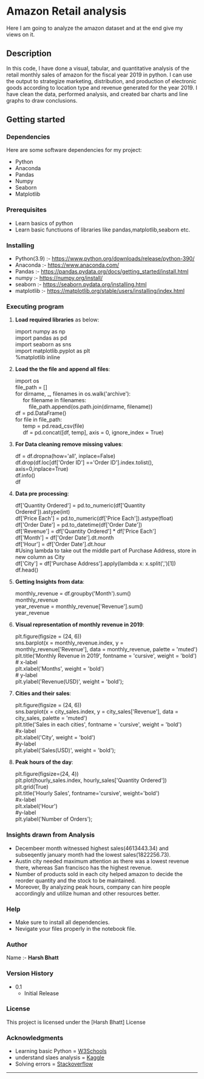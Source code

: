 # Amazon Retail analysis 
Here I am going to analyze the amazon dataset and at the end give my views on it.

## Description
In this code, I have done a visual, tabular, and quantitative analysis of the retail monthly sales of amazon for the fiscal year 2019 in python. I can use the output to strategize marketing, distribution, and production of electronic goods according to location type and revenue generated for the year 2019. I have clean the data, performed analysis, and created bar charts and line graphs to draw conclusions.

## Getting started 
### Dependencies
Here are some software dependencies for my project:
- Python
- Anaconda 
- Pandas 
- Numpy
- Seaborn
- Matplotlib

### Prerequisites
- Learn basics of python 
- Learn basic functiuons of libraries like pandas,matplotlib,seaborn etc.

### Installing
- Python(3.9) :- https://www.python.org/downloads/release/python-390/
- Anaconda :- https://www.anaconda.com/
- Pandas :- https://pandas.pydata.org/docs/getting_started/install.html
- numpy :- https://numpy.org/install/
- seaborn :- https://seaborn.pydata.org/installing.html
- matplotlib :- https://matplotlib.org/stable/users/installing/index.html


### Executing program
1. **Load required libraries** as below:<br>
   <p>import numpy as np <br>
   import pandas as pd <br>
   import seaborn as sns <br>
   import matplotlib.pyplot as plt <br>
   %matplotlib inline<br></p>
   
2. **Load the the file and append all files**:<br>
    <p>import os<br>
    file_path = []<br>
    for dirname, _, filenames in os.walk('archive'):<br>
        &nbsp&nbsp&nbsp&nbsp for filename in filenames:<br>
            &nbsp&nbsp&nbsp&nbsp&nbsp&nbsp&nbsp&nbsp file_path.append(os.path.join(dirname, filename))<br>
    df = pd.DataFrame()<br>
    for file in file_path:<br>
    &nbsp&nbsp&nbsp&nbsp temp = pd.read_csv(file)<br>
    &nbsp&nbsp&nbsp&nbsp df = pd.concat([df, temp], axis = 0, ignore_index = True)</p>
3. **For Data cleaning remove missing values**:<br>
      <p>df = df.dropna(how='all', inplace=False)<br>
      df.drop(df.loc[df['Order ID'] =='Order ID'].index.tolist(), axis=0,inplace=True)<br>
      df.info()<br>
      df<br></p>
4. **Data pre processing**:<br>
      <p>df['Quantity Ordered'] = pd.to_numeric(df['Quantity Ordered']).astype(int)<br>
      df['Price Each'] = pd.to_numeric(df['Price Each']).astype(float)<br>
      df['Order Date'] = pd.to_datetime(df['Order Date'])<br>
      df['Revenue'] = df['Quantity Ordered'] * df['Price Each']<br>
      df['Month'] = df['Order Date'].dt.month<br>
      df['Hour'] = df['Order Date'].dt.hour<br>
      #Using lambda to take out the middle part of Purchase Address, store in new column as City<br>
      df['City'] = df['Purchase Address'].apply(lambda x: x.split(',')[1])<br>
      df.head()<br></p>
5. **Getting Insights from data**:<br>
      <p>monthly_revenue = df.groupby('Month').sum()<br>
      monthly_revenue<br>
      year_revenue = monthly_revenue['Revenue'].sum()<br>
      year_revenue<br></p>
6. **Visual representation of monthly revenue in 2019**:<br>
      <p>plt.figure(figsize = (24, 6))<br>
      sns.barplot(x = monthly_revenue.index, y = monthly_revenue['Revenue'], data = monthly_revenue, palette = 'muted')<br>
      plt.title('Monthly Revenue in 2019', fontname = 'cursive', weight = 'bold')<br>
      # x-label<br>
      plt.xlabel('Months', weight = 'bold')<br>
      # y-label<br>
      plt.ylabel('Revenue(USD)', weight = 'bold');<br></p>
7. **Cities and their sales**:<br>
      <p>plt.figure(figsize = (24, 6))<br>
      sns.barplot(x = city_sales.index, y = city_sales['Revenue'], data = city_sales, palette = 'muted')<br>
      plt.title('Sales in each cities', fontname = 'cursive', weight = 'bold')<br>
      #x-label<br>
      plt.xlabel('City', weight = 'bold')<br>
      #y-label<br>
      plt.ylabel('Sales(USD)', weight = 'bold');<br></p>
8. **Peak hours of the day**:
      <p>plt.figure(figsize=(24, 4))<br>
      plt.plot(hourly_sales.index, hourly_sales['Quantity Ordered'])<br>
      plt.grid(True)<br>
      plt.title('Hourly Sales', fontname='cursive', weight='bold')<br>
      #x-label<br>
      plt.xlabel('Hour')<br>
      #y-label<br>
      plt.ylabel('Number of Orders');<br></p>
### Insights drawn from Analysis
- Decembeer month witnessed highest sales(4613443.34) and subseqently january month had the lowest sales(1822256.73).
- Austin city needed maximum attention as there was a lowest revenue there, whereas San francisco has the highest revenue.
- Number of products sold in each city helped amazon to decide the reorder quantity and the stock to be maintained.
- Moreover, By analyzing peak hours, company can hire people accordingly and utilize human and other resources better.

### Help
- Make sure to install all dependencies.
- Nevigate your files properly in the notebook file.

### Author
Name :- **Harsh Bhatt**

### Version History
- 0.1
  - Initial Release

### License
This project is licensed under the [Harsh Bhatt] License

### Acknowledgments
- Learning basic Python = <a href="https://www.w3schools.com">W3Schools</a><br>
- understand slaes analysis  = <a href="https://www.kaggle.com/code/zhonghanzhou/sales-analysis">Kaggle</a><br>
- Solving errors  = <a href="https://www.w3schools.com">Stackoverflow</a>
- - - -
